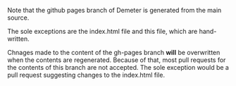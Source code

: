 Note that the github pages branch of Demeter is generated from the
main source.

The sole exceptions are the index.html file and this file, which are
hand-written.

Chnages made to the content of the gh-pages branch **will** be
overwritten when the contents are regenerated.  Because of that, most
pull requests for the contents of this branch are not accepted.  The
sole exception would be a pull request suggesting changes to the
index.html file.
